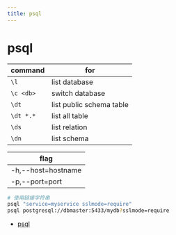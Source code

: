 ```yaml
---
title: psql
---
```


# psql

| command   | for                      |
| --------- | ------------------------ |
| `\l`      | list database            |
| `\c <db>` | switch database          |
| `\dt`     | list public schema table |
| `\dt *.*` | list all table           |
| `\ds`     | list relation            |
| `\dn`     | list schema              |

| flag               |
| ------------------ |
| -h,--host=hostname |
| -p,--port=port     |

```bash
# 使用链接字符串
psql "service=myservice sslmode=require"
psql postgresql://dbmaster:5433/mydb?sslmode=require
```

- [psql](https://www.postgresql.org/docs/current/app-psql.html)

